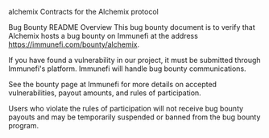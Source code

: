 alchemix
Contracts for the Alchemix protocol



Bug Bounty README
Overview
This bug bounty document is to verify that Alchemix hosts a bug bounty on Immunefi at the address https://immunefi.com/bounty/alchemix.

If you have found a vulnerability in our project, it must be submitted through Immunefi's platform. Immunefi will handle bug bounty communications.

See the bounty page at Immunefi for more details on accepted vulnerabilities, payout amounts, and rules of participation.

Users who violate the rules of participation will not receive bug bounty payouts and may be temporarily suspended or banned from the bug bounty program.
